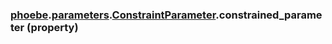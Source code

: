 ### [phoebe](phoebe.md).[parameters](phoebe.parameters.md).[ConstraintParameter](phoebe.parameters.ConstraintParameter.md).constrained_parameter (property)




        

